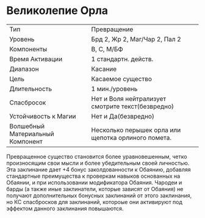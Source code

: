 
# Великолепие Орла

| | |
|---|---|
|Тип|Превращение|
|Уровень| Брд 2, Жр 2, Маг/Чар 2, Пал 2|
|Компоненты| В, С, М/БФ|
|Время Активации| 1 стандартн. действ.|
|Диапазон| Касание|
|Цель| Касаемое существо|
|Длительность| 1 мин./уровень|
|Спасбросок| Нет и Воля нейтрализует смотрите текст(безвредно)|
|Устойчивость к Магии| Нет и Да(безвредно)|
|Волшебный Материальный Компонент| Несколько перышек орла или щепотка орлиного помета.|

Превращенное существо становится
более уравновешенным, четко произносящим свои мысли и более убедительным своей личностью. Эта заклинание
дает +4 бонус заколдованности к Обаянию, добавляя стандартные преимущества к проверкам навыков основанных
на Обаянии, и при использовании модификатора Обаяния. Чародеи и барды
(а также иные заклинатели, которые
зависят от Обаяния) не получают дополнительных бонусных заклинаний от
этого заклинания, но КС спасбросков
для заклинаний, котороые они активируют под эффектом данного заклинания повышаются.
